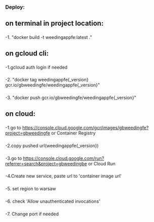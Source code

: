 ###

### Deploy:
###
## on terminal in project location:
###
-1. "docker build -t weedingappfe:latest ."  
###
## on gcloud cli:
###
-1.gcloud auth login if needed
###
-2. "docker tag weedingappfe{_version} gcr.io/gbweedingfe/weedingappfe{_version}"
###
-3. "docker push gcr.io/gbweedingfe/weedingappfe{_version}" 
###

## on cloud:
###
-1.go to https://console.cloud.google.com/gcr/images/gbweedingfe?project=gbweedingfe or Container Registry
###
-2.copy pushed url(weedingappfe{_version})
###
-3.go to https://console.cloud.google.com/run?referrer=search&project=gbweedingbe or Cloud Run
###
-4.Create new service, paste url to 'container image url'
###
-5. set region to warsaw
###
-6. check 'Allow unauthenticated invocations'
###
-7. Change port if needed
